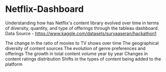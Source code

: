 # Netflix-Dashboard
Understanding how has Netflix's content library evolved over time in terms of diversity, quantity, and type of offerings through the tableau dashboard.
Data Source - https://www.kaggle.com/datasets/suryaaseran/hackathon1

The change in the ratio of movies to TV shows over time
The geographical diversity of content sources
The evolution of genre preferences and offerings
The growth in total content volume year by year
Changes in content ratings distribution
Shifts in the types of content being added to the platform
